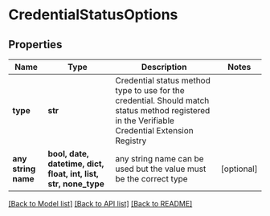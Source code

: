 # CredentialStatusOptions


## Properties
Name | Type | Description | Notes
------------ | ------------- | ------------- | -------------
**type** | **str** | Credential status method type to use for the credential. Should match status method registered in the Verifiable Credential Extension Registry | 
**any string name** | **bool, date, datetime, dict, float, int, list, str, none_type** | any string name can be used but the value must be the correct type | [optional]

[[Back to Model list]](../README.md#documentation-for-models) [[Back to API list]](../README.md#documentation-for-api-endpoints) [[Back to README]](../README.md)


